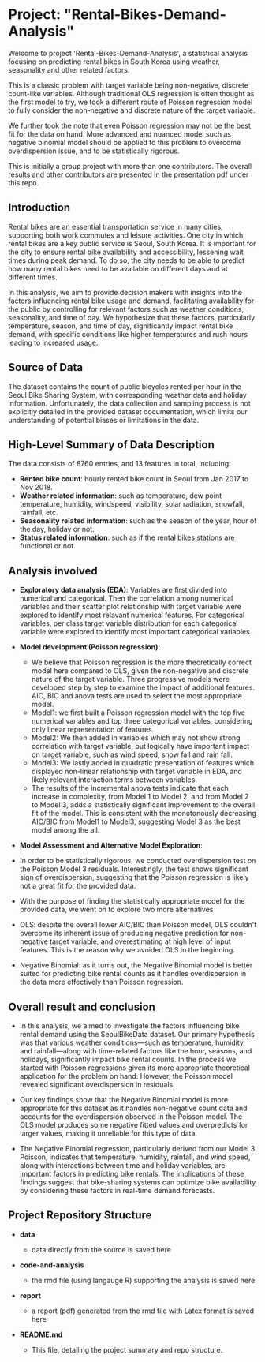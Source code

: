 # Project: "Rental-Bikes-Demand-Analysis"

Welcome to project 'Rental-Bikes-Demand-Analysis', a statistical analysis focusing on predicting rental bikes in South Korea using weather, seasonality and other related factors. 

This is a classic problem with target variable being non-negative, discrete count-like variables. Although traditional OLS regression is often thought as the first model to try, we took a different route of Poisson regression model to fully consider the non-negative and discrete nature of the target variable. 

We further took the note that even Poisson regression may not be the best fit for the data on hand. More advanced and nuanced model such as negative binomial model should be applied to this problem to overcome overdispersion issue, and to be statistically rigorous.

This is initially a group project with more than one contributors. The overall results and other contributors are presented in the presentation pdf under this repo.

## Introduction

Rental bikes are an essential transportation service in many cities, supporting both work commutes and leisure activities. One city in which rental bikes are a key public service is Seoul, South Korea. It is important for the city to ensure rental bike availability and accessibility, lessening wait times during peak demand. To do so, the city needs to be able to predict how many rental bikes need to be available on different days and at different times. 

In this analysis, we aim to provide decision makers with insights into the factors influencing rental bike usage and demand, facilitating availability for the public by controlling for relevant factors such as weather conditions, seasonality, and time of day. We hypothesize that these factors, particularly temperature, season, and time of day, significantly impact rental bike demand, with specific conditions like higher temperatures and rush hours leading to increased usage.

## Source of Data

The dataset contains the count of public bicycles rented per hour in the Seoul Bike Sharing System, with corresponding weather data and holiday information. Unfortunately, the data collection and sampling process is not explicitly detailed in the provided dataset documentation, which limits our understanding of potential biases or limitations in the data.

## High-Level Summary of Data Description

The data consists of 8760 entries, and 13 features in total, including:

- **Rented bike count**: hourly rented bike count in Seoul from Jan 2017 to Nov 2018.
- **Weather related information**: such as temperature, dew point temperature, humidity, windspeed, visibility, solar radiation, snowfall, rainfall, etc.
- **Seasonality related information**: such as the season of the year, hour of the day, holiday or not.
- **Status related information**: such as if the rental bikes stations are functional or not.

## Analysis involved

- **Exploratory data analysis (EDA)**: Variables are first divided into numerical and categorical. Then the correlation among numerical variables and their scatter plot relationship with target variable were explored to identify most relavant numerical features. For categorical variables, per class target variable distribution for each categorical variable were explored to identify most important categorical variables.  

- **Model development (Poisson regression)**: 
  - We believe that Poisson regression is the more theoretically correct model here compared to OLS, given the non-negative and discrete nature of the target variable. Three progressive models were developed step by step to examine the impact of additional features. AIC, BIC and anova tests are used to select the most appropriate model.
  - Model1: we first built a Poisson regression model with the top five numerical variables and top three categorical variables, considering only linear representation of features
  - Model2: We then added in variables which may not show strong correlation with target variable, but logically have important impact on target variable, such as wind speed, snow fall and rain fall.
  - Model3: We lastly added in quadratic presentation of features which displayed non-linear relationship with target variable in EDA, and likely relevant interaction terms between variables.
  - The results of the incremental anova tests indicate that each increase in complexity, from Model 1 to Model 2, and from Model 2 to Model 3, adds
 a statistically significant improvement to the overall fit of the model. This is consistent with the monotonously decreasing AIC/BIC from Model1 to Model3, suggesting Model 3 as the best model among the all.

- **Model Assessment and Alternative Model Exploration**:
 - In order to be statistically rigorous, we conducted overdispersion test on the Poisson Model 3 residuals. Interestingly, the test shows significant sign of overdispersion, suggesting that the Poisson regression is likely not a great fit for the provided data.
 - With the purpose of finding the statistically appropriate model for the provided data, we went on to explore two more alternatives
  - OLS: despite the overall lower AIC/BIC than Poisson model, OLS couldn't overcome its inherent issue of producing negative prediction for non-negative target variable, and overestimating at high level of input features. This is the reason why we avoided OLS in the beginning.
  - Negative Binomial: as it turns out, the Negative Binomial model is better suited for predicting bike rental counts as it handles overdispersion in the data more effectively than Poisson regression.

## Overall result and conclusion

- In this analysis, we aimed to investigate the factors influencing bike rental demand using the SeoulBikeData dataset. Our primary hypothesis was that various weather conditions—such as temperature, humidity, and rainfall—along with time-related factors like the hour, seasons, and holidays, significantly impact bike rental counts. In the process we started with Poisson regressions given its more appropriate theoretical application for the problem on hand. However, the Poisson model revealed significant overdispersion in residuals. 

- Our key findings show that the Negative Binomial model is more appropriate for this dataset as it handles non-negative count data and accounts for the overdispersion observed in the Poisson model. The OLS model produces some negative fitted values and overpredicts for larger values, making it unreliable for this type of data. 

- The Negative Binomial regression, particularly derived from our Model 3 Poisson, indicates that temperature, humidity, rainfall, and wind speed, along with interactions between time and holiday variables, are important factors in predicting bike rentals. The implications of these findings suggest that bike-sharing systems can optimize bike availability by considering these factors in real-time demand forecasts.  

## Project Repository Structure

- **data**
  - data directly from the source is saved here

- **code-and-analysis**
  - the rmd file (using langauge R) supporting the analysis is saved here 

- **report**
  - a report (pdf) generated from the rmd file with Latex format is saved here

- **README.md**
  - This file, detailing the project summary and repo structure.
